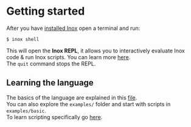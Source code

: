 # Getting started

After you have [installed Inox](https://github.com/inoxlang/inox/blob/master/README.md#installation) open a terminal and run:
```
$ inox shell
```

This will open the **Inox REPL**, it allows you to interactively evaluate Inox code & run Inox scripts. You can learn more [here](https://github.com/inoxlang/inox/blob/master/docs/shell.md).\
The `quit` command stops the REPL.

<!--
## IDE

Open a terminal and execute the following command:
```
inox run ide/idex.ix
```

This will start an IDE on https://localhost:1200, it is not very stable so feel free to Ctrl+C & restart the IDE if it stopped working.
-->


## Learning the language

The basics of the language are explained in this [file](./language-basics.md).\
You can also explore the `examples/` folder and start with scripts in `examples/basic`.\
To learn scripting specifically go [here](./scripting-basics.md).
